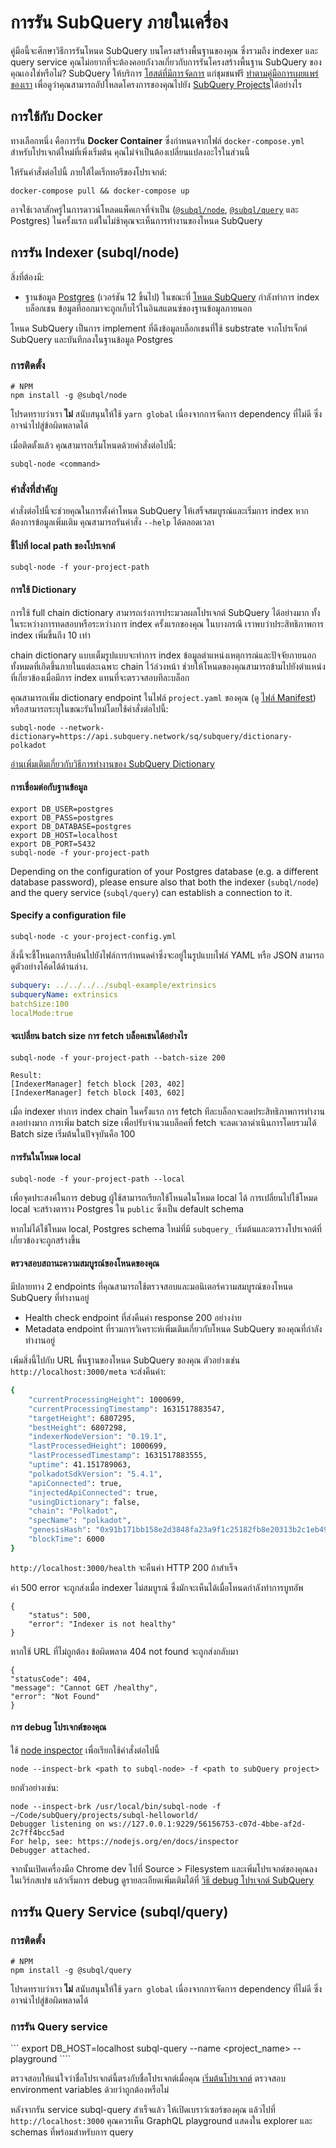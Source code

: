 # การรัน SubQuery ภายในเครื่อง

คู่มือนี้จะศึกษาวิธีการรันโหนด SubQuery บนโครงสร้างพื้นฐานของคุณ ซึ่งรวมถึง indexer และ query service คุณไม่อยากที่จะต้องคอยกังวลเกี่ยวกับการรันโครงสร้างพื้นฐาน SubQuery ของคุณเองใช่หรือไม่? SubQuery ให้บริการ [โฮสต์ที่มีการจัดการ](https://explorer.subquery.network) แก่ชุมชนฟรี [ทำตามคู่มือการเผยแพร่ของเรา](../run_publish/publish.md) เพื่อดูว่าคุณสามารถอัปโหลดโครงการของคุณไปยัง [SubQuery Projects](https://project.subquery.network)ได้อย่างไร

## การใช้กับ Docker

ทางเลือกหนึ่ง คือการรัน <strong>Docker Container</strong> ซึ่งกำหนดจากไฟล์ `docker-compose.yml` สำหรับโปรเจกต์ใหม่ที่เพิ่งเริ่มต้น คุณไม่จำเป็นต้องเปลี่ยนแปลงอะไรในส่วนนี้

ให้รันคำสั่งต่อไปนี้ ภายใต้ไดเร็กทอรีของโปรเจกต์:

```shell
docker-compose pull && docker-compose up
```

อาจใช้เวลาสักครู่ในการดาวน์โหลดแพ็คเกจที่จำเป็น ([`@subql/node`](https://www.npmjs.com/package/@subql/node), [`@subql/query`](https://www.npmjs.com/package/@subql/query) และ Postgres) ในครั้งแรก แต่ในไม่ช้าคุณจะเห็นการทำงานของโหนด SubQuery

## การรัน Indexer (subql/node)

สิ่งที่ต้องมี:

- ฐานข้อมูล [Postgres](https://www.postgresql.org/) (เวอร์ชัน 12 ขึ้นไป) ในขณะที่ [โหนด SubQuery](#start-a-local-subquery-node) กำลังทำการ index บล็อกเชน ข้อมูลที่ออกมาจะถูกเก็บไว้ในอินสแตนซ์ของฐานข้อมูลภายนอก

โหนด SubQuery เป็นการ implement ที่ดึงข้อมูลบล็อกเชนที่ใช้ substrate จากโปรเจ็กต์ SubQuery และบันทึกลงในฐานข้อมูล Postgres

### การติดตั้ง

```shell
# NPM
npm install -g @subql/node
```

โปรดทราบว่าเรา **ไม่** สนับสนุนให้ใช้ `yarn global` เนื่องจากการจัดการ dependency ที่ไม่ดี ซึ่งอาจนำไปสู่ข้อผิดพลาดได้

เมื่อติดตั้งแล้ว คุณสามารถเริ่มโหนดด้วยคำสั่งต่อไปนี้:

```shell
subql-node <command>
```

### คำสั่งที่สำคัญ

คำสั่งต่อไปนี้จะช่วยคุณในการตั้งค่าโหนด SubQuery ให้เสร็จสมบูรณ์และเริ่มการ index หากต้องการข้อมูลเพิ่มเติม คุณสามารถรันคำสั่ง `--help` ได้ตลอดเวลา

#### ชี้ไปที่ local path ของโปรเจกต์

```
subql-node -f your-project-path
```

#### การใช้ Dictionary

การใช้ full chain dictionary สามารถเร่งการประมวลผลโปรเจกต์ SubQuery ได้อย่างมาก ทั้งในระหว่างการทดสอบหรือระหว่างการ index ครั้งแรกของคุณ ในบางกรณี เราพบว่าประสิทธิภาพการ index เพิ่มขึ้นถึง 10 เท่า

chain dictionary แบบเต็มรูปแบบจะทำการ index ข้อมูลตำแหน่งเหตุการณ์และปัจจัยภายนอกทั้งหมดที่เกิดขึ้นภายในแต่ละเฉพาะ chain ไว้ล่วงหน้า ช่วยให้โหนดของคุณสามารถข้ามไปยังตำแหน่งที่เกี่ยวข้องเมื่อมีการ index แทนที่จะตรวจสอบทีละบล็อก

คุณสามารถเพิ่ม dictionary endpoint ในไฟล์ `project.yaml` ของคุณ (ดู [ไฟล์ Manifest](../create/manifest.md)) หรือสามารถระบุในขณะรันไทม์โดยใช้คำสั่งต่อไปนี้:

```
subql-node --network-dictionary=https://api.subquery.network/sq/subquery/dictionary-polkadot
```

[อ่านเพิ่มเติมเกี่ยวกับวิธีการทำงานของ SubQuery Dictionary](../academy/tutorials_examples/dictionary.md)

#### การเชื่อมต่อกับฐานข้อมูล

```
export DB_USER=postgres
export DB_PASS=postgres
export DB_DATABASE=postgres
export DB_HOST=localhost
export DB_PORT=5432
subql-node -f your-project-path
```

Depending on the configuration of your Postgres database (e.g. a different database password), please ensure also that both the indexer (`subql/node`) and the query service (`subql/query`) can establish a connection to it.

#### Specify a configuration file

```
subql-node -c your-project-config.yml
```

สิ่งนี้จะชี้โหนดการสืบค้นไปยังไฟล์การกำหนดค่าซึ่งจะอยู่ในรูปแบบไฟล์ YAML หรือ JSON สามารถดูตัวอย่างโค้ดได้ด้านล่าง.

```yaml
subquery: ../../../../subql-example/extrinsics
subqueryName: extrinsics
batchSize:100
localMode:true
```

#### จะเปลี่ยน batch size การ fetch บล็อคเชนได้อย่างไร

```
subql-node -f your-project-path --batch-size 200

Result:
[IndexerManager] fetch block [203, 402]
[IndexerManager] fetch block [403, 602]
```

เมื่อ indexer ทำการ index chain ในครั้งแรก การ fetch ทีละบล็อกจะลดประสิทธิภาพการทำงานลงอย่างมาก การเพิ่ม batch size เพื่อปรับจำนวนบล็อคที่ fetch จะลดเวลาดำเนินการโดยรวมได้ Batch size เริ่มต้นในปัจจุบันคือ 100

#### การรันในโหมด local

```
subql-node -f your-project-path --local
```

เพื่อจุดประสงค์ในการ debug ผู้ใช้สามารถเรียกใช้โหนดในโหมด local ได้ การเปลี่ยนไปใช้โหมด local จะสร้างตาราง Postgres ใน `public` ซึ่งเป็น default schema

หากไม่ได้ใช้โหมด local, Postgres schema ใหม่ที่มี `subquery_` เริ่มต้นและตารางโปรเจกต์ที่เกี่ยวข้องจะถูกสร้างขึ้น

#### ตรวจสอบสถานะความสมบูรณ์ของโหนดของคุณ

มีปลายทาง 2 endpoints ที่คุณสามารถใช้ตรวจสอบและมอนิเตอร์ความสมบูรณ์ของโหนด SubQuery ที่ทำงานอยู่

- Health check endpoint ที่ส่งคืนค่า response 200 อย่างง่าย
- Metadata endpoint ที่รวมการวิเคราะห์เพิ่มเติมเกี่ยวกับโหนด SubQuery ของคุณที่กำลังทำงานอยู่

เพิ่มสิ่งนี้ไปกับ URL พื้นฐานของโหนด SubQuery ของคุณ ตัวอย่างเช่น` http://localhost:3000/meta` จะส่งคืนค่า:

```bash
{
    "currentProcessingHeight": 1000699,
    "currentProcessingTimestamp": 1631517883547,
    "targetHeight": 6807295,
    "bestHeight": 6807298,
    "indexerNodeVersion": "0.19.1",
    "lastProcessedHeight": 1000699,
    "lastProcessedTimestamp": 1631517883555,
    "uptime": 41.151789063,
    "polkadotSdkVersion": "5.4.1",
    "apiConnected": true,
    "injectedApiConnected": true,
    "usingDictionary": false,
    "chain": "Polkadot",
    "specName": "polkadot",
    "genesisHash": "0x91b171bb158e2d3848fa23a9f1c25182fb8e20313b2c1eb49219da7a70ce90c3",
    "blockTime": 6000
}
```

`http://localhost:3000/health` จะคืนค่า HTTP 200 ถ้าสำเร็จ

ค่า 500 error จะถูกส่งเมื่อ indexer ไม่สมบูรณ์ ซึ่งมักจะเห็นได้เมื่อโหนดกำลังทำการบูทอัพ

```shell
{
    "status": 500,
    "error": "Indexer is not healthy"
}
```

หากใช้ URL ที่ไม่ถูกต้อง ข้อผิดพลาด 404 not found จะถูกส่งกลับมา

```shell
{
"statusCode": 404,
"message": "Cannot GET /healthy",
"error": "Not Found"
}
```

#### การ debug โปรเจกต์ของคุณ

ใช้ [node inspector](https://nodejs.org/en/docs/guides/debugging-getting-started/) เพื่อเรียกใช้คำสั่งต่อไปนี้

```shell
node --inspect-brk <path to subql-node> -f <path to subQuery project>
```

ยกตัวอย่างเช่น:

```shell
node --inspect-brk /usr/local/bin/subql-node -f ~/Code/subQuery/projects/subql-helloworld/
Debugger listening on ws://127.0.0.1:9229/56156753-c07d-4bbe-af2d-2c7ff4bcc5ad
For help, see: https://nodejs.org/en/docs/inspector
Debugger attached.
```
จากนั้นเปิดเครื่องมือ Chrome dev ไปที่ Source > Filesystem และเพิ่มโปรเจกต์ของคุณลงในเวิร์กสเปซ แล้วเริ่มการ debug ดูรายละเอียดเพิ่มเติมได้ที่ [วิธี debug โปรเจกต์ SubQuery](../academy/tutorials_examples/debug-projects.md)
## การรัน Query Service (subql/query)

### การติดตั้ง

```shell
# NPM
npm install -g @subql/query
```

โปรดทราบว่าเรา **ไม่** สนับสนุนให้ใช้ `yarn global` เนื่องจากการจัดการ dependency ที่ไม่ดี ซึ่งอาจนำไปสู่ข้อผิดพลาดได้

### การรัน Query service

``` export DB_HOST=localhost subql-query --name <project_name> --playground ````

ตรวจสอบให้แน่ใจว่าชื่อโปรเจกต์นี้ตรงกับชื่อโปรเจกต์เมื่อคุณ [เริ่มต้นโปรเจกต์](../quickstart/quickstart.md#initialise-the-starter-subquery-project) ตรวจสอบ environment variables ด้วยว่าถูกต้องหรือไม่

หลังจากรัน service subql-query สำเร็จแล้ว ให้เปิดเบราว์เซอร์ของคุณ แล้วไปที่ `http://localhost:3000` คุณควรเห็น GraphQL playground แสดงใน explorer และ schemas ที่พร้อมสำหรับการ query
